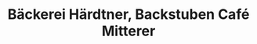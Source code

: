 ---
title: "Bäckerei Härdtner, Backstuben Café Mitterer"
url: /heilbronn/baeckerei-haerdtner-backstuben-cafe-mitterer/
shop: Bäckerei
---